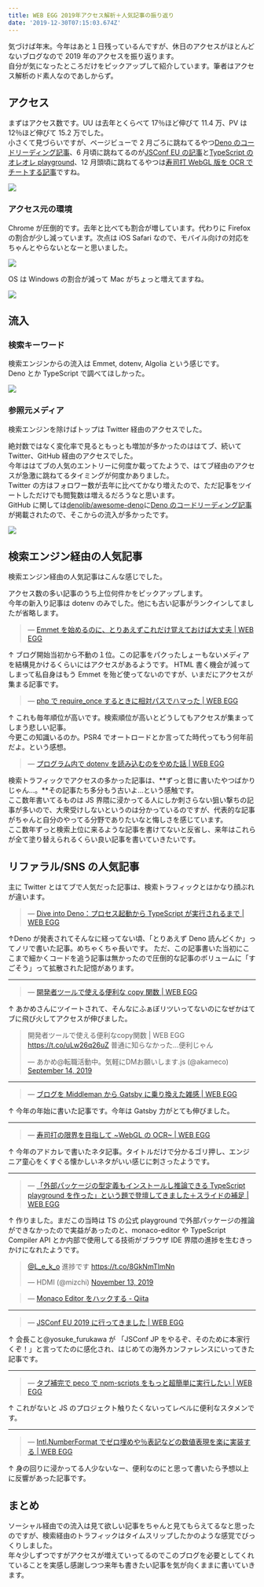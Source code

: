 ```yaml
---
title: WEB EGG 2019年アクセス解析＋人気記事の振り返り
date: '2019-12-30T07:15:03.674Z'
---
```


気づけば年末。今年はあと１日残っているんですが、休日のアクセスがほとんどないブログなので 2019 年のアクセスを振り返ります。  
自分が気になったところだけをピックアップして紹介しています。筆者はアクセス解析のド素人なのであしからず。

## アクセス

まずはアクセス数です。UU は去年とくらべて 17％ほど伸びて 11.4 万、PV は 12％ほど伸びて 15.2 万でした。  
小さくて見づらいですが、ページビューで 2 月ごろに跳ねてるやつ[Deno のコードリーディング記事](https://blog.leko.jp/post/code-reading-of-deno-boot-process/)、6 月頃に跳ねてるのが[JSConf EU の記事](https://blog.leko.jp/post/jsconfeu2019/)と[TypeScript のオレオレ playground](https://blog.leko.jp/post/introduce-the-new-typescript-playground-for-advanced-use/)、12 月頭頃に跳ねてるやつは[寿司打 WebGL 版を OCR でチートする記事](https://blog.leko.jp/post/ocr-web-gl-with-tesseract-js/)ですね。

![](./2019-12-30-16-18-41.png)

### アクセス元の環境

Chrome が圧倒的です。去年と比べても割合が増しています。代わりに Firefox の割合が少し減っています。次点は iOS Safari なので、モバイル向けの対応をちゃんとやらないとなーと思いました。

![](./2019-12-30-16-22-39.png)

OS は Windows の割合が減って Mac がちょっと増えてますね。

![](./2019-12-30-16-25-26.png)

## 流入

### 検索キーワード

検索エンジンからの流入は Emmet, dotenv, Algolia という感じです。  
Deno とか TypeScript で調べてほしかった。

![](./2019-12-30-16-37-31.png)

### 参照元メディア

検索エンジンを除けばトップは Twitter 経由のアクセスでした。

絶対数ではなく変化率で見るともっとも増加が多かったのははてブ、続いて Twitter、GitHub 経由のアクセスでした。  
今年ははてブの人気のエントリーに何度か載ってたようで、はてブ経由のアクセスが急激に跳ねてるタイミングが何度かありました。  
Twitter の方はフォロワー数が去年に比べてかなり増えたので、ただ記事をツイートしただけでも閲覧数は増えるだろうなと思います。  
GitHub に関しては[denolib/awesome-deno](https://github.com/denolib/awesome-deno)に[Deno のコードリーディング記事](https://blog.leko.jp/post/code-reading-of-deno-boot-process/)が掲載されたので、そこからの流入が多かったです。

![](./2019-12-30-16-53-23.png)

## 検索エンジン経由の人気記事

検索エンジン経由の人気記事はこんな感じでした。

アクセス数の多い記事のうち上位何件かをピックアップします。  
今年の新入り記事は dotenv のみでした。他にも古い記事がランクインしてましたが省略します。

> &mdash; [Emmet を始めるのに、とりあえずこれだけ覚えておけば大丈夫 | WEB EGG](https://blog.leko.jp/post/introduction-of-emmet/)

↑ ブログ開始当初から不動の１位。この記事をパクったしょーもないメディアを結構見かけるくらいにはアクセスがあるようです。
HTML 書く機会が減ってしまって私自身はもう Emmet を殆ど使ってないのですが、いまだにアクセスが集まる記事です。

> &mdash; [php で require_once するときに相対パスでハマった | WEB EGG](https://blog.leko.jp/post/fix-require-relative-path-of-php/)

↑ これも毎年順位が高いです。検索順位が高いとどうしてもアクセスが集まってしまう悲しい記事。  
今更この知識いるのか。PSR4 でオートロードとか言ってた時代ってもう何年前だよ。という感想。

> &mdash; [プログラム内で dotenv を読み込むのをやめた話 | WEB EGG](https://blog.leko.jp/post/you-might-not-need-dotenv-in-source/)

検索トラフィックでアクセスの多かった記事は、**ずっと昔に書いたやつばかりじゃん...。**その記事たち多分もう古いよ...という感触です。  
ここ数年書いてるものは JS 界隈に浸かってる人にしか刺さらない狙い撃ちの記事が多いので、大衆受けしないというのは分かっているのですが、代表的な記事がちゃんと自分のやってる分野でありたいなと悔しさを感じています。  
ここ数年ずっと検索上位に来るような記事を書けてないと反省し、来年はこれらが全て塗り替えられるくらい良い記事を書いていきたいです。

## リファラル/SNS の人気記事

主に Twitter とはてブで人気だった記事は、検索トラフィックとはかなり顔ぶれが違います。

> &mdash; [Dive into Deno：プロセス起動から TypeScript が実行されるまで | WEB EGG](https://blog.leko.jp/post/code-reading-of-deno-boot-process/)

↑Deno が発表されてそんなに経ってない頃、「とりあえず Deno 読んどくか」ってノリで書いた記事。めちゃくちゃ長いです。
ただ、この記事書いた当初にここまで細かくコードを追う記事は無かったので圧倒的な記事のボリュームに「すごそう」って拡散された記憶があります。

---

> &mdash; [開発者ツールで使える便利な copy 関数 | WEB EGG](https://blog.leko.jp/post/copy-function-of-developer-tools/)

↑ あかめさんにツイートされて、そんなにふぁぼリツいってないのになぜかはてブに飛び火してアクセスが伸びました。

<blockquote class="twitter-tweet"><p lang="ja" dir="ltr">開発者ツールで使える便利なcopy関数 | WEB EGG <a href="https://t.co/uLw26q26uZ">https://t.co/uLw26q26uZ</a> 普通に知らなかった...便利じゃん</p>&mdash; あかめ@転職活動中。気軽にDMお願いします.js (@akameco) <a href="https://twitter.com/akameco/status/1172880627764355073?ref_src=twsrc%5Etfw">September 14, 2019</a></blockquote> <script async src="https://platform.twitter.com/widgets.js" charset="utf-8"></script>

---

> &mdash; [ブログを Middleman から Gatsby に乗り換えた雑感 | WEB EGG](https://blog.leko.jp/post/impression-comparison-of-middleman-and-gatsby/)

↑ 今年の年始に書いた記事です。今年は Gatsby 力がとても伸びました。

---

> &mdash; [寿司打の限界を目指して ~WebGL の OCR~ | WEB EGG](https://blog.leko.jp/post/ocr-web-gl-with-tesseract-js/)

↑ 今年のアドカレで書いたネタ記事。タイトルだけで分かるゴリ押し、エンジニア童心をくすぐる懐かしいネタがいい感じに刺さったようです。

---

> &mdash; [「外部パッケージの型定義もインストールし推論できる TypeScript playground を作った」という題で登壇してきました＋スライドの補足 | WEB EGG](https://blog.leko.jp/post/introduce-the-new-typescript-playground-for-advanced-use/)

↑ 作りました。まだこの当時は TS の公式 playground で外部パッケージの推論ができなかったので実益があったのと、monaco-editor や TypeScript Compiler API とか内部で使用してる技術がブラウザ IDE 界隈の進捗を生むきっかけになれたようです。

<blockquote class="twitter-tweet"><p lang="ja" dir="ltr"><a href="https://twitter.com/L_e_k_o?ref_src=twsrc%5Etfw">@L_e_k_o</a> 進捗です <a href="https://t.co/8GkNmTlmNn">https://t.co/8GkNmTlmNn</a></p>&mdash; HDMI (@mizchi) <a href="https://twitter.com/mizchi/status/1194630582057107456?ref_src=twsrc%5Etfw">November 13, 2019</a></blockquote> <script async src="https://platform.twitter.com/widgets.js" charset="utf-8"></script>

> &mdash; [Monaco Editor をハックする - Qiita](https://qiita.com/mizchi/items/5c5cb5abcb22d87f9031#typescript-%E3%81%AE%E3%82%B3%E3%83%B3%E3%83%91%E3%82%A4%E3%83%A9%E3%82%AA%E3%83%97%E3%82%B7%E3%83%A7%E3%83%B3%E3%82%92%E5%A4%89%E6%9B%B4%E3%81%99%E3%82%8B)

---

> &mdash; [JSConf EU 2019 に行ってきました | WEB EGG](https://blog.leko.jp/post/jsconfeu2019/)

↑ 会長こと@yosuke_furukawa が 「JSConf JP をやるぞ、そのために本家行くぞ！」と言ってたのに感化され、はじめての海外カンファレンスにいってきた記事です。

---

> &mdash; [タブ補完で peco で npm-scripts をもっと超簡単に実行したい | WEB EGG](https://blog.leko.jp/post/more-easy-to-use-npm-scripts/)

↑ これがないと JS のプロジェクト触りたくないってレベルに便利なスタメンです。

---

> &mdash; [Intl.NumberFormat でゼロ埋めや％表記などの数値表現を楽に実装する | WEB EGG](https://blog.leko.jp/post/what-benefit-of-intl-number-format/)

↑ 身の回りに浸かってる人少ないなー、便利なのにと思って書いたら予想以上に反響があった記事です。

## まとめ

ソーシャル経由での流入は見て欲しい記事をちゃんと見てもらえてるなと思ったのですが、検索経由のトラフィックはタイムスリップしたかのような感覚でびっくりしました。  
年々少しずつですがアクセスが増えていってるのでこのブログを必要としてくれていることを実感し感謝しつつ来年も書きたい記事を気が向くままに書いていきます。
